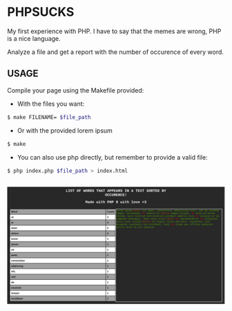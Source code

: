 # PHPSUCKS
My first experience with PHP. I have to say that the memes are wrong, PHP is a nice language.

Analyze a file and get a report with the number of occurence of every word.

## USAGE
Compile your page using the Makefile provided:
- With the files you want:
```bash
$ make FILENAME= $file_path
```
- Or with the provided lorem ipsum
```bash
$ make
```

- You can also use php directly, but remember to provide a valid file:
```bash
$ php index.php $file_path > index.html
```

## 
![Alt text](resources/screenshot.png)

